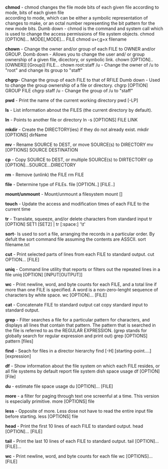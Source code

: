 **chmod** - chmod changes the file mode bits of each given file according to mode, bits of each given file  
according to mode, which can be either a symbolic representation of changes to make, or an octal number
representing the bit pattern for the new mode bits. 
Dumb down - chmod is the command and system call which is used to change the access permissions of file 
system objects. 
chmod [OPTION]... MODE[,MODE]... FILE
chmod u+r,g+x filename


**chown** - Change the owner and/or group of each FILE to OWNER and/or GROUP. 
Domb down - Allows you to change the user and/ or group ownership of a given file, dicectory, or symbolic link. 
chown [OPTION].. [OWNER][:[Group]] FILE...
chown root:staff /u - Change the owner of /u to "root" and change its group to "staff"

**chgrp**- Change the group of each FILE to that of RFILE
Dumb down - Used to change the group ownership of a file or directory. 
chgrp [OPTION] GROUP FILE 
chgrp staff /u - Change the group of /u to "staff" 

**pwd** - Print the name of the current working directory
pwd [-LP]

**ls** - List information abnout the FILES (the current directory by default).

**ln** - Points to another file or directory 
ln -s [OPTIONS] FILE LINK 

**mkdir** - Create the DIRECTORY(ies) if they do not already exist. 
mkdir [OPTIONS] dirName 

**mv** - Rename SOURCE to DEST, or move SOURCE(s) to DIRECTORY
mv [OPTIONS] SOURCE DESTINATION

**cp** - Copy SOURCE to DEST, or multiple SOURCE(s) to DIRTECTORY
cp [OPTION]...SOURCE...DIRECTORY

**rm** - Remove (unlink) the FILE
rm FILE

**file** - Determine type of FILEs.
file [OPTION..] [FILE..]

**mount/unmount** - Mount/unmount a filesystem
mount <operation> <mountpoint> [<target>] 

**touch** - Update the access and modification times of each FILE to the current time

**tr** - Translate, squeeze, and/or delete characters from standard input
tr [OPTION] SET1 [SET2] 
| tr [:space:] '\t' 

**sort**- Is used to sort a file, arranging the records in a particular order. By defult
the sort command file assuming the contents are ASSCII.
sort filename.txt

**cut** - Print selected parts of lines from each FILE to standard output. 
cut OPTION... [FILE] 

**uniq** - Command line utility that reports or filters out the repeated lines in a file
uniq [OPTION] [INPUT[OUTPUT]]

**wc** - Print newline, word, and byte counts for each FILE, and a total line if more than one FILE 
is specified. A word is a non-zero-lenght sequence of characters by white space. 
wc [OPTION]... [FILE] 

**cat** - Concatenate FILE to standard output
cat copy standard input to standard output.

**grep** - Filter searches a file for a particular pattern for characters, and displays all lines that
contain that pattern. The pattern that is searched in the file is referred to as the REGULAR EXPRESSION.
(grep stands for globally search for regular expression and print out)
grep [OPTIONS] pattern [files] 

**find** - Seach for files in a director hierarchy 
find [-H] [starting-point....] [expression]

**df** - Show information about the file system on which each FILE resides, or all file systems by default
report file system dish space usage
df [OPTION] [File] 

**du** - estimate file space usage
du [OPTION]... [FILE] 

**more** - a filter for paging through text one screenful at a time. This version is especially primitive.
more [OPTIONS] file

**less** - Opposite of more. Less dose not have to read the entire input file before starting. 
less [OPTIONS] file

**head** - Print the first 10 lines of each FILE to standard output.
head [OPTION]... [FILE] 

**tail** - Print the last 10 lines of each FILE to standard output. 
tail [OPTION]... [FILE]... 

**wc** - Print newline, word, and byte counts for each file
wc [OPTIONS]... [FILE] 









 
